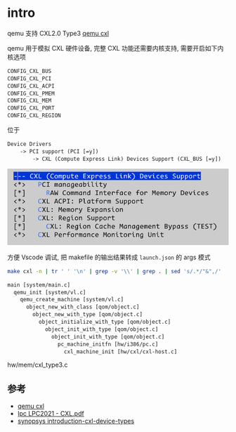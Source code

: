 
# intro

qemu 支持 CXL2.0 Type3 [qemu cxl](https://www.qemu.org/docs/master/system/devices/cxl.html)

qemu 用于模拟 CXL 硬件设备, 完整 CXL 功能还需要内核支持, 需要开启如下内核选项

```txt
CONFIG_CXL_BUS
CONFIG_CXL_PCI
CONFIG_CXL_ACPI
CONFIG_CXL_PMEM
CONFIG_CXL_MEM
CONFIG_CXL_PORT
CONFIG_CXL_REGION
```

位于

```txt
Device Drivers
    -> PCI support (PCI [=y])
        -> CXL (Compute Express Link) Devices Support (CXL_BUS [=y])
```

![20240705113348](https://raw.githubusercontent.com/learner-lu/picbed/master/20240705113348.png)

方便 Vscode 调试, 把 makefile 的输出结果转成 `launch.json` 的 args 模式

```bash
make cxl -n | tr ' ' '\n' | grep -v '\\' | grep . | sed 's/.*/"&",/'
```

```txt
main [system/main.c]
  qemu_init [system/vl.c]
    qemu_create_machine [system/vl.c]
      object_new_with_class [qom/object.c]
        object_new_with_type [qom/object.c]
          object_initialize_with_type [qom/object.c]
            object_init_with_type [qom/object.c]
              object_init_with_type [qom/object.c]
                pc_machine_initfn [hw/i386/pc.c]
                  cxl_machine_init [hw/cxl/cxl-host.c]
```

hw/mem/cxl_type3.c

## 参考

- [qemu cxl](https://www.qemu.org/docs/master/system/devices/cxl.html)
- [lpc LPC2021 - CXL.pdf](https://lpc.events/event/11/contributions/906/attachments/743/1399/LPC2021%20-%20CXL.pdf)
- [synopsys introduction-cxl-device-types](https://www.synopsys.com/blogs/chip-design/introduction-cxl-device-types.html)